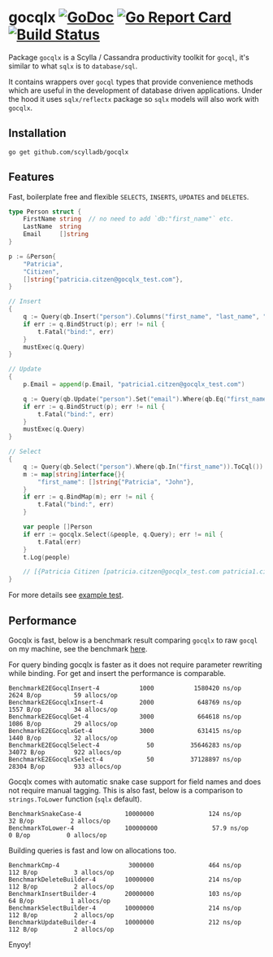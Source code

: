 # gocqlx [![GoDoc](http://img.shields.io/badge/go-documentation-blue.svg?style=flat-square)](http://godoc.org/github.com/scylladb/gocqlx) [![Go Report Card](https://goreportcard.com/badge/github.com/scylladb/gocqlx)](https://goreportcard.com/report/github.com/scylladb/gocqlx) [![Build Status](https://travis-ci.org/scylladb/gocqlx.svg?branch=master)](https://travis-ci.org/scylladb/gocqlx)

Package `gocqlx` is a Scylla / Cassandra productivity toolkit for `gocql`, it's 
similar to what `sqlx` is to `database/sql`.

It contains wrappers over `gocql` types that provide convenience methods which
are useful in the development of database driven applications.  Under the
hood it uses `sqlx/reflectx` package so `sqlx` models will also work with `gocqlx`.

## Installation

    go get github.com/scylladb/gocqlx

## Features

Fast, boilerplate free and flexible `SELECTS`, `INSERTS`, `UPDATES` and `DELETES`.

```go
type Person struct {
	FirstName string  // no need to add `db:"first_name"` etc.
	LastName  string
	Email     []string
}

p := &Person{
	"Patricia",
	"Citizen",
	[]string{"patricia.citzen@gocqlx_test.com"},
}

// Insert
{
	q := Query(qb.Insert("person").Columns("first_name", "last_name", "email").ToCql())
	if err := q.BindStruct(p); err != nil {
		t.Fatal("bind:", err)
	}
	mustExec(q.Query)
}

// Update
{
	p.Email = append(p.Email, "patricia1.citzen@gocqlx_test.com")

	q := Query(qb.Update("person").Set("email").Where(qb.Eq("first_name"), qb.Eq("last_name")).ToCql())
	if err := q.BindStruct(p); err != nil {
		t.Fatal("bind:", err)
	}
	mustExec(q.Query)
}

// Select
{
	q := Query(qb.Select("person").Where(qb.In("first_name")).ToCql())
	m := map[string]interface{}{
		"first_name": []string{"Patricia", "John"},
	}
	if err := q.BindMap(m); err != nil {
		t.Fatal("bind:", err)
	}

	var people []Person
	if err := gocqlx.Select(&people, q.Query); err != nil {
		t.Fatal(err)
	}
	t.Log(people)

	// [{Patricia Citizen [patricia.citzen@gocqlx_test.com patricia1.citzen@gocqlx_test.com]} {John Doe [johndoeDNE@gmail.net]}]
}
```

For more details see [example test](https://github.com/scylladb/gocqlx/blob/master/example_test.go).

## Performance

Gocqlx is fast, below is a benchmark result comparing `gocqlx` to raw `gocql` on
my machine, see the benchmark [here](https://github.com/scylladb/gocqlx/blob/master/benchmark_test.go).

For query binding gocqlx is faster as it does not require parameter rewriting 
while binding. For get and insert the performance is comparable.

```
BenchmarkE2EGocqlInsert-4           1000           1580420 ns/op            2624 B/op         59 allocs/op
BenchmarkE2EGocqlxInsert-4          2000            648769 ns/op            1557 B/op         34 allocs/op
BenchmarkE2EGocqlGet-4              3000            664618 ns/op            1086 B/op         29 allocs/op
BenchmarkE2EGocqlxGet-4             3000            631415 ns/op            1440 B/op         32 allocs/op
BenchmarkE2EGocqlSelect-4             50          35646283 ns/op           34072 B/op        922 allocs/op
BenchmarkE2EGocqlxSelect-4            50          37128897 ns/op           28304 B/op        933 allocs/op
```

Gocqlx comes with automatic snake case support for field names and does not 
require manual tagging. This is also fast, below is a comparison to 
`strings.ToLower` function (`sqlx` default).

```
BenchmarkSnakeCase-4            10000000               124 ns/op              32 B/op          2 allocs/op
BenchmarkToLower-4              100000000               57.9 ns/op             0 B/op          0 allocs/op
```

Building queries is fast and low on allocations too.

```
BenchmarkCmp-4                   3000000               464 ns/op             112 B/op          3 allocs/op
BenchmarkDeleteBuilder-4        10000000               214 ns/op             112 B/op          2 allocs/op
BenchmarkInsertBuilder-4        20000000               103 ns/op              64 B/op          1 allocs/op
BenchmarkSelectBuilder-4        10000000               214 ns/op             112 B/op          2 allocs/op
BenchmarkUpdateBuilder-4        10000000               212 ns/op             112 B/op          2 allocs/op
```

Enyoy!
